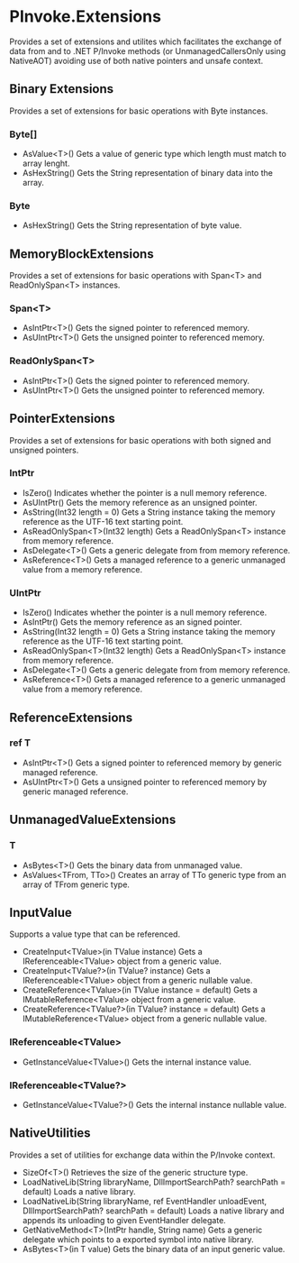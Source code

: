 # PInvoke.Extensions
Provides a set of extensions and utilites which facilitates the exchange of data from and to .NET P/Invoke methods (or UnmanagedCallersOnly using NativeAOT) avoiding use of both native pointers and unsafe context.

## Binary Extensions
Provides a set of extensions for basic operations with Byte instances.
### Byte[]
* AsValue&lt;T&gt;()
Gets a value of generic type which length must match to array lenght.
* AsHexString()
Gets the String representation of binary data into the array.
### Byte
* AsHexString()
Gets the String representation of byte value.

## MemoryBlockExtensions
Provides a set of extensions for basic operations with Span&lt;T&gt; and ReadOnlySpan&lt;T&gt; instances.
### Span&lt;T&gt;
* AsIntPtr&lt;T&gt;()
Gets the signed pointer to referenced memory.
* AsUIntPtr&lt;T&gt;()
Gets the unsigned pointer to referenced memory.

### ReadOnlySpan&lt;T&gt;
* AsIntPtr&lt;T&gt;()
Gets the signed pointer to referenced memory.
* AsUIntPtr&lt;T&gt;()
Gets the unsigned pointer to referenced memory.

## PointerExtensions
Provides a set of extensions for basic operations with both signed and unsigned pointers.
### IntPtr
* IsZero()
Indicates whether the pointer is a null memory reference.
* AsUIntPtr()
Gets the memory reference as an unsigned pointer.
* AsString(Int32 length = 0)
Gets a String instance taking the memory reference as the UTF-16 text starting point.
* AsReadOnlySpan&lt;T&gt;(Int32 length)
Gets a ReadOnlySpan&lt;T&gt; instance from memory reference.
* AsDelegate&lt;T&gt;()
Gets a generic delegate from from memory reference.
* AsReference&lt;T&gt;()
Gets a managed reference to a generic unmanaged value from a memory reference.

### UIntPtr
* IsZero()
Indicates whether the pointer is a null memory reference.
* AsIntPtr()
Gets the memory reference as an signed pointer.
* AsString(Int32 length = 0)
Gets a String instance taking the memory reference as the UTF-16 text starting point.
* AsReadOnlySpan&lt;T&gt;(Int32 length)
Gets a ReadOnlySpan&lt;T&gt; instance from memory reference.
* AsDelegate&lt;T&gt;()
Gets a generic delegate from from memory reference.
* AsReference&lt;T&gt;()
Gets a managed reference to a generic unmanaged value from a memory reference.

## ReferenceExtensions
### ref T
* AsIntPtr&lt;T&gt;()
Gets a signed pointer to referenced memory by generic managed reference.
* AsUIntPtr&lt;T&gt;()
Gets a unsigned pointer to referenced memory by generic managed reference.

## UnmanagedValueExtensions
### T
* AsBytes&lt;T&gt;()
Gets the binary data from unmanaged value.
* AsValues&lt;TFrom, TTo&gt;()
Creates an array of TTo generic type from an array of TFrom generic type. 

## InputValue
Supports a value type that can be referenced.
* CreateInput&lt;TValue&gt;(in TValue instance)
Gets a IReferenceable&lt;TValue&gt; object from a generic value.
* CreateInput&lt;TValue?&gt;(in TValue? instance)
Gets a IReferenceable&lt;TValue&gt; object from a generic nullable value.
* CreateReference&lt;TValue&gt;(in TValue instance = default)
Gets a IMutableReference&lt;TValue&gt; object from a generic value.
* CreateReference&lt;TValue?&gt;(in TValue? instance = default)
Gets a IMutableReference&lt;TValue&gt; object from a generic nullable value.
### IReferenceable&lt;TValue&gt;
* GetInstanceValue&lt;TValue&gt;()
Gets the internal instance value.
### IReferenceable&lt;TValue?&gt;
* GetInstanceValue&lt;TValue?&gt;()
Gets the internal instance nullable value.

## NativeUtilities
Provides a set of utilities for exchange data within the P/Invoke context.
* SizeOf&lt;T&gt;()
Retrieves the size of the generic  structure type.
* LoadNativeLib(String libraryName, DllImportSearchPath? searchPath = default)
Loads a native library.
* LoadNativeLib(String libraryName, ref EventHandler unloadEvent, DllImportSearchPath? searchPath = default)
Loads a native library and appends its unloading to given EventHandler delegate.
* GetNativeMethod&lt;T&gt;(IntPtr handle, String name)
Gets a generic delegate which points to a exported symbol into native library.
* AsBytes&lt;T&gt;(in T value)
Gets the binary data of an input generic value.